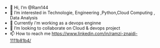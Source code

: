 - 👋 Hi, I’m @Ram144
- 👀 I’m interested in Technologie, Engineering ,Python,Cloud Computing , Data Analysis
- 🌱 Currently i'm working as a devops enginne  
- 💞️ I’m looking to collaborate on Cloud & devops  project 
- 📫 How to reach me https://www.linkedin.com/in/ramzi-znaidi-1111b81b4/

<!---
Ram144/Ram144 is a ✨ special ✨ repository because its `README.md` (this file) appears on your GitHub profile.
You can click the Preview link to take a look at your changes.
--->
